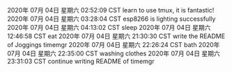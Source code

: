 2020年 07月 04日 星期六 02:52:09 CST
learn to use tmux, it is fantastic!
2020年 07月 04日 星期六 03:28:04 CST
esp8266 is lighting successfully
2020年 07月 04日 星期六 04:13:02 CST
sleep
2020年 07月 04日 星期六 12:46:58 CST
eat
2020年 07月 04日 星期六 21:30:30 CST
write the README of Joggings timemgr
2020年 07月 04日 星期六 22:26:24 CST
bath
2020年 07月 04日 星期六 22:35:00 CST
washing clothes
2020年 07月 04日 星期六 23:31:03 CST
continue writing README of timemgr
